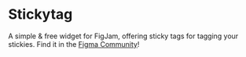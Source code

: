 # Stickytag
A simple & free widget for FigJam, offering sticky tags for tagging your stickies.
Find it in the [Figma Community](https://www.figma.com/community/widget/1123569560396303094)!

